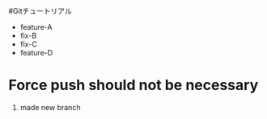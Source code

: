 #Gitチュートリアル

 - feature-A
 - fix-B
 - fix-C
 - feature-D

# Force push should not be necessary
1. made new branch


